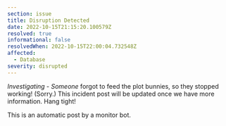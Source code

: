 ```yaml
---
section: issue
title: Disruption Detected
date: 2022-10-15T21:15:20.100579Z
resolved: true
informational: false
resolvedWhen: 2022-10-15T22:00:04.732548Z
affected:
  - Database
severity: disrupted
---
```

*Investigating* - _Someone_ forgot to feed the plot bunnies, so they stopped working! (Sorry.) This incident post will be updated once we have more information. Hang tight!

This is an automatic post by a monitor bot.
        